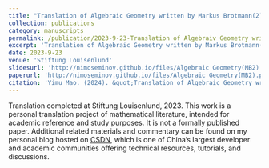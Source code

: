 ```yaml
---
title: "Translation of Algebraic Geometry written by Markus Brotmann(2)"
collection: publications
category: manuscripts
permalink: /publication/2023-9-23-Translation of Algebraiv Geometry written by Markus Brotmann(2)
excerpt: 'Translation of Algebraic Geometry written by Markus Brotmann(2)'
date: 2023-9-23
venue: 'Stiftung Louisenlund'
slidesurl: 'http://nimoseminov.github.io/files/Algebraic Geometry(MB2).pdf'
paperurl: 'http://nimoseminov.github.io/files/Algebraic Geometry(MB2).pdf'
citation: 'Yimu Mao. (2024). &quot;Translation of Algebraic Geometry written by Markus Brotmann(2).&quot'
---
```


Translation completed at Stiftung Louisenlund, 2023. This work is a personal translation project of mathematical literature, intended for academic reference and study purposes. It is not a formally published paper. Additional related materials and commentary can be found on my personal blog hosted on [CSDN](https://blog.csdn.net/nimomath666/article/details/132239032?spm=1001.2014.3001.5501), which is one of China’s largest developer and academic communities offering technical resources, tutorials, and discussions.
